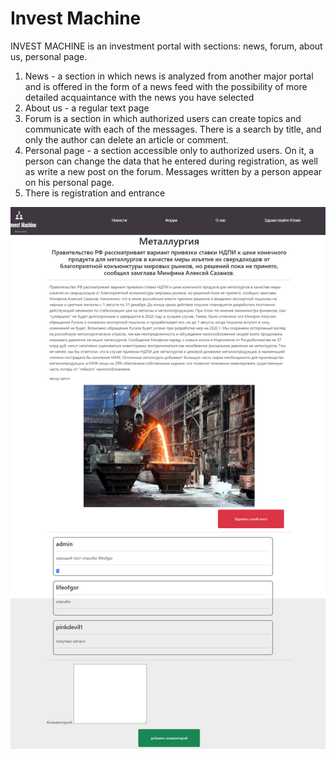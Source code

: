 # Invest Machine

INVEST MACHINE is an investment portal with sections: news, forum, about us, personal page. 
1) News - a section in which news is analyzed from another major portal and is offered in the form of a news feed with the possibility of more detailed acquaintance with the news you have selected 
2) About us - a regular text page 
3) Forum is a section in which authorized users can create topics and communicate with each of the messages. There is a search by title, and only the author can delete an article or comment. 
4) Personal page - a section accessible only to authorized users. On it, a person can change the data that he entered during registration, as well as write a new post on the forum. Messages written by a person appear on his personal page. 
5) There is registration and entrance

![Image alt](https://github.com/lifeofgor/InvestMachine/blob/master/ForumDetail.png)
